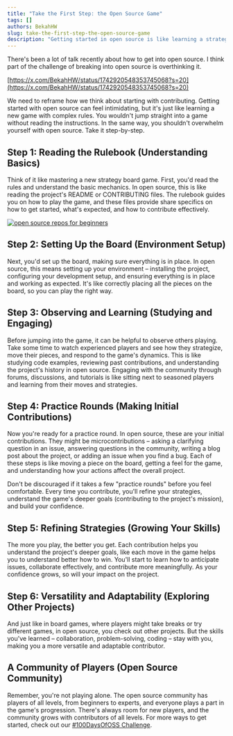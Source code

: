 ```yaml
---
title: "Take the First Step: the Open Source Game"
tags: []
authors: BekahHW
slug: take-the-first-step-the-open-source-game
description: "Getting started in open source is like learning a strategy game. It takes time to get started, but if you start small, you'll make progress."
---
```


There's been a lot of talk recently about how to get into open source. I think part of the challenge of breaking into open source is overthinking it. 

[https://x.com/BekahHW/status/1742920548353745068?s=20](https://x.com/BekahHW/status/1742920548353745068?s=20)

We need to reframe how we think about starting with contributing. Getting started with open source can feel intimidating, but it's just like learning a new game with complex rules. You wouldn't jump straight into a game without reading the instructions. In the same way, you shouldn't overwhelm yourself with open source. Take it step-by-step.

<!-- truncate -->


## Step 1: Reading the Rulebook (Understanding Basics)

Think of it like mastering a new strategy board game. First, you'd read the rules and understand the basic mechanics. In open source, this is like reading the project's README or CONTRIBUTING files. The rulebook guides you on how to play the game, and these files provide share specifics on how to get started, what's expected, and how to contribute effectively.


[![open source repos for beginners](https://dev-to-uploads.s3.amazonaws.com/uploads/articles/jm20g8x7wy774y0hb52y.png)](https://app.opensauced.pizza/pages/BekahHW/655/dashboard)



## Step 2: Setting Up the Board (Environment Setup)

Next, you'd set up the board, making sure everything is in place. In open source, this means setting up your environment – installing the project, configuring your development setup, and ensuring everything is in place and working as expected. It's like correctly placing all the pieces on the board, so you can play the right way.

## Step 3: Observing and Learning (Studying and Engaging)

Before jumping into the game, it can be helpful to observe others playing. Take some time to watch experienced players and see how they strategize, move their pieces, and respond to the game's dynamics. This is like studying code examples, reviewing past contributions, and understanding the project's history in open source. Engaging with the community through forums, discussions, and tutorials is like sitting next to seasoned players and learning from their moves and strategies.

## Step 4: Practice Rounds (Making Initial Contributions)

Now you're ready for a practice round. In open source, these are your initial contributions. They might be microcontributions – asking a clarifying question in an issue, answering questions in the community, writing a blog post about the project, or adding an issue when you find a bug. Each of these steps is like moving a piece on the board, getting a feel for the game, and understanding how your actions affect the overall project.

Don't be discouraged if it takes a few "practice rounds" before you feel comfortable. Every time you contribute, you'll refine your strategies, understand the game's deeper goals (contributing to the project's mission), and build your confidence.

## Step 5: Refining Strategies (Growing Your Skills)

The more you play, the better you get. Each contribution helps you understand the project's deeper goals, like each move in the game helps you to understand better how to win. You'll start to learn how to anticipate issues, collaborate effectively, and contribute more meaningfully. As your confidence grows, so will your impact on the project.

## Step 6: Versatility and Adaptability (Exploring Other Projects)

And just like in board games, where players might take breaks or try different games, in open source, you check out other projects. But the skills you've learned – collaboration, problem-solving, coding – stay with you, making you a more versatile and adaptable contributor.

## A Community of Players (Open Source Community)

Remember, you're not playing alone. The open source community has players of all levels, from beginners to experts, and everyone plays a part in the game's progression. There's always room for new players, and the community grows with contributors of all levels. For more ways to get started, check out our [#100DaysOfOSS Challenge](https://opensauced.pizza/docs/community/100-days-of-oss/).
